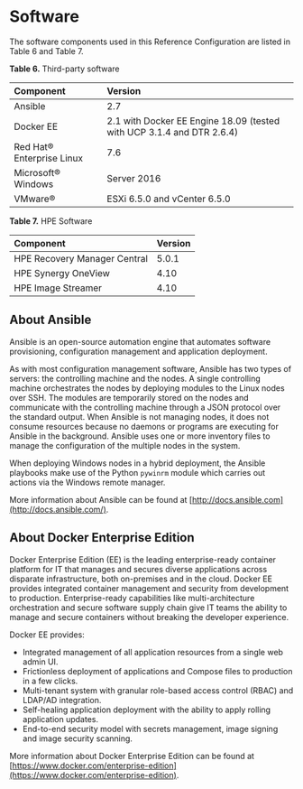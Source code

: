 # Software

The software components used in this Reference Configuration are listed in Table 6 and Table 7.

**Table 6.** Third-party software

|Component|Version|
|:--------|:------|
|Ansible|2.7|
|Docker EE|2.1 with Docker EE Engine 18.09 (tested with UCP 3.1.4 and DTR 2.6.4)|
|Red Hat® Enterprise Linux|7.6|
|Microsoft® Windows|Server 2016|
|VMware®|ESXi 6.5.0 and vCenter 6.5.0|


**Table 7.** HPE Software

|Component|Version|
|:--------|:------|
|HPE Recovery Manager Central|5.0.1|
|HPE Synergy OneView|4.10|
|HPE Image Streamer|4.10|




## About Ansible

Ansible is an open-source automation engine that automates software provisioning, configuration management and application deployment.

As with most configuration management software, Ansible has two types of servers: the controlling machine and the nodes. A single controlling machine orchestrates the nodes by deploying modules to the Linux nodes over SSH. The modules are temporarily stored on the nodes and communicate with the controlling machine through a JSON protocol over the standard output. When Ansible is not managing nodes, it does not consume resources because no daemons or programs are executing for Ansible in the background. Ansible uses one or more inventory files to manage the configuration of the multiple nodes in the system.

When deploying Windows nodes in a hybrid deployment, the Ansible playbooks make use of the Python `pywinrm` module which carries out actions via the Windows remote manager.

More information about Ansible can be found at [http://docs.ansible.com](http://docs.ansible.com/).

## About Docker Enterprise Edition

Docker Enterprise Edition (EE) is the leading enterprise-ready container platform for IT that manages and secures diverse applications across disparate infrastructure, both on-premises and in the cloud. Docker EE provides integrated container management and security from development to production. Enterprise-ready capabilities like multi-architecture orchestration and secure software supply chain give IT teams the ability to manage and secure containers without breaking the developer experience.

Docker EE provides:

-   Integrated management of all application resources from a single web admin UI.
-   Frictionless deployment of applications and Compose files to production in a few clicks.
-   Multi-tenant system with granular role-based access control (RBAC) and LDAP/AD integration.
-   Self-healing application deployment with the ability to apply rolling application updates.
-   End-to-end security model with secrets management, image signing and image security scanning.

More information about Docker Enterprise Edition can be found at [https://www.docker.com/enterprise-edition](https://www.docker.com/enterprise-edition).